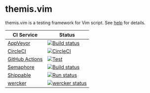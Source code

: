 # themis.vim

themis.vim is a testing framework for Vim script.
See [help](doc/themis.txt) for details.

CI Service                       | Status
----------                       | ------
[AppVeyor][AppVeyor-home]        | [![Build status][AppVeyor-badge]][AppVeyor-result]
[CircleCI][CircleCI-home]        | [![CircleCI][CircleCI-badge]][CircleCI-result]
[GitHub Actions][gh-action-home] | [![Test][gh-action-badge]][gh-action-result]
[Semaphore][Semaphore-home]      | [![Build status][Semaphore-badge]][Semaphore-result]
[Shippable][Shippable-home]      | [![Run status][Shippable-badge]][Shippable-result]
[wercker][wercker-home]          | [![wercker status][wercker-badge]][wercker-result]

[AppVeyor-home]: https://ci.appveyor.com/
[AppVeyor-badge]: https://ci.appveyor.com/api/projects/status/hr4us4ogbir0177i/branch/master?svg=true "Build status"
[AppVeyor-result]: https://ci.appveyor.com/project/thinca/vim-themis/branch/master
[CircleCI-home]: https://circleci.com/
[CircleCI-badge]: https://circleci.com/gh/thinca/vim-themis/tree/master.svg?style=svg "CircleCI"
[CircleCI-result]: https://circleci.com/gh/thinca/vim-themis/tree/master
[gh-action-home]: https://github.com/features/actions
[gh-action-badge]: ./../../actions/workflows/test.yml/badge.svg?branch=master "Test"
[gh-action-result]: ./../../actions/workflows/test.yml?query=branch%3Amaster
[Semaphore-home]: https://semaphoreci.com/
[Semaphore-badge]: https://thinca.semaphoreci.com/badges/vim-themis/branches/master.svg "Build status"
[Semaphore-result]: https://thinca.semaphoreci.com/projects/vim-themis
[Shippable-home]: https://app.shippable.com/
[Shippable-badge]: https://api.shippable.com/projects/54a186acd46935d5fbc11cfb/badge?branch=master "Run status"
[Shippable-result]: https://app.shippable.com/projects/54a186acd46935d5fbc11cfb
[wercker-home]: https://app.wercker.com/
[wercker-badge]: https://app.wercker.com/status/4c5cb9f41d67922a9bcb858a74ed5409/m/master "wercker status"
[wercker-result]: https://app.wercker.com/project/bykey/4c5cb9f41d67922a9bcb858a74ed5409
